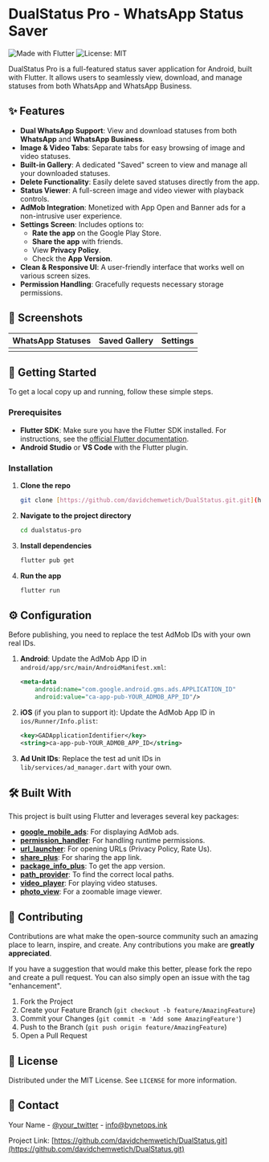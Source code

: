 # DualStatus Pro - WhatsApp Status Saver

![Made with Flutter](https://img.shields.io/badge/Made%20with-Flutter-1C86F2.svg)
![License: MIT](https://img.shields.io/badge/License-MIT-yellow.svg)

DualStatus Pro is a full-featured status saver application for Android, built with Flutter. It allows users to seamlessly view, download, and manage statuses from both WhatsApp and WhatsApp Business.

## ✨ Features

- **Dual WhatsApp Support**: View and download statuses from both **WhatsApp** and **WhatsApp Business**.
- **Image & Video Tabs**: Separate tabs for easy browsing of image and video statuses.
- **Built-in Gallery**: A dedicated "Saved" screen to view and manage all your downloaded statuses.
- **Delete Functionality**: Easily delete saved statuses directly from the app.
- **Status Viewer**: A full-screen image and video viewer with playback controls.
- **AdMob Integration**: Monetized with App Open and Banner ads for a non-intrusive user experience.
- **Settings Screen**: Includes options to:
  - **Rate the app** on the Google Play Store.
  - **Share the app** with friends.
  - View **Privacy Policy**.
  - Check the **App Version**.
- **Clean & Responsive UI**: A user-friendly interface that works well on various screen sizes.
- **Permission Handling**: Gracefully requests necessary storage permissions.

## 📸 Screenshots

| WhatsApp Statuses | Saved Gallery | Settings |
| :---: |:---:|:---:|
|  |

## 🚀 Getting Started

To get a local copy up and running, follow these simple steps.

### Prerequisites

- **Flutter SDK**: Make sure you have the Flutter SDK installed. For instructions, see the [official Flutter documentation](https://flutter.dev/docs/get-started/install).
- **Android Studio** or **VS Code** with the Flutter plugin.

### Installation

1.  **Clone the repo**
    ```sh
    git clone [https://github.com/davidchemwetich/DualStatus.git.git](https://github.com/davidchemwetich/DualStatus.git.git)
    ```
2.  **Navigate to the project directory**
    ```sh
    cd dualstatus-pro
    ```
3.  **Install dependencies**
    ```sh
    flutter pub get
    ```
4.  **Run the app**
    ```sh
    flutter run
    ```

## ⚙️ Configuration

Before publishing, you need to replace the test AdMob IDs with your own real IDs.

1.  **Android**: Update the AdMob App ID in `android/app/src/main/AndroidManifest.xml`:
    ```xml
    <meta-data
        android:name="com.google.android.gms.ads.APPLICATION_ID"
        android:value="ca-app-pub-YOUR_ADMOB_APP_ID"/>
    ```

2.  **iOS** (if you plan to support it): Update the AdMob App ID in `ios/Runner/Info.plist`:
    ```xml
    <key>GADApplicationIdentifier</key>
    <string>ca-app-pub-YOUR_ADMOB_APP_ID</string>
    ```

3.  **Ad Unit IDs**: Replace the test ad unit IDs in `lib/services/ad_manager.dart` with your own.

## 🛠 Built With

This project is built using Flutter and leverages several key packages:

- **[google_mobile_ads](https://pub.dev/packages/google_mobile_ads)**: For displaying AdMob ads.
- **[permission_handler](https://pub.dev/packages/permission_handler)**: For handling runtime permissions.
- **[url_launcher](https://pub.dev/packages/url_launcher)**: For opening URLs (Privacy Policy, Rate Us).
- **[share_plus](https://pub.dev/packages/share_plus)**: For sharing the app link.
- **[package_info_plus](https://pub.dev/packages/package_info_plus)**: To get the app version.
- **[path_provider](https://pub.dev/packages/path_provider)**: To find the correct local paths.
- **[video_player](https://pub.dev/packages/video_player)**: For playing video statuses.
- **[photo_view](https://pub.dev/packages/photo_view)**: For a zoomable image viewer.

## 🤝 Contributing

Contributions are what make the open-source community such an amazing place to learn, inspire, and create. Any contributions you make are **greatly appreciated**.

If you have a suggestion that would make this better, please fork the repo and create a pull request. You can also simply open an issue with the tag "enhancement".

1.  Fork the Project
2.  Create your Feature Branch (`git checkout -b feature/AmazingFeature`)
3.  Commit your Changes (`git commit -m 'Add some AmazingFeature'`)
4.  Push to the Branch (`git push origin feature/AmazingFeature`)
5.  Open a Pull Request

## 📄 License

Distributed under the MIT License. See `LICENSE` for more information.

## 📧 Contact

Your Name - [@your_twitter](https://twitter.com/bynetops) - info@bynetops.ink

Project Link: [https://github.com/davidchemwetich/DualStatus.git](https://github.com/davidchemwetich/DualStatus.git)
